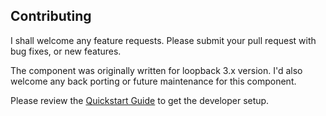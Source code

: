 ## Contributing

I shall welcome any feature requests. Please submit your pull request with bug
fixes, or new features.

The component was originally written for loopback 3.x version. I'd also welcome
any back porting or future maintenance for this component.

Please review the [Quickstart Guide](https://github.com/pbalan/component-storage/blob/master/docs/quickstart.md)
to get the developer setup.
